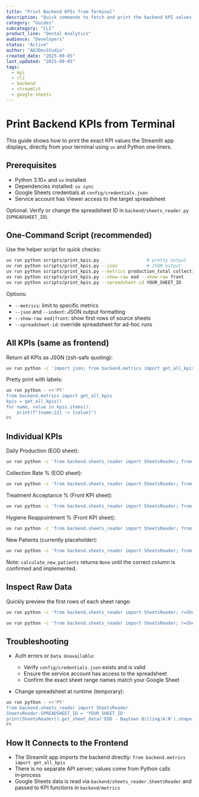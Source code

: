 ```yaml
---
title: "Print Backend KPIs from Terminal"
description: "Quick commands to fetch and print the backend KPI values that the Streamlit app displays."
category: "Guides"
subcategory: "CLI"
product_line: "Dental Analytics"
audience: "Developers"
status: "Active"
author: "AOJDevStudio"
created_date: "2025-09-05"
last_updated: "2025-09-05"
tags:
  - kpi
  - cli
  - backend
  - streamlit
  - google-sheets
---
```


# Print Backend KPIs from Terminal

This guide shows how to print the exact KPI values the Streamlit app displays, directly from your terminal using `uv` and Python one‑liners.

## Prerequisites

- Python 3.10+ and `uv` installed
- Dependencies installed: `uv sync`
- Google Sheets credentials at `config/credentials.json`
- Service account has Viewer access to the target spreadsheet

Optional: Verify or change the spreadsheet ID in `backend/sheets_reader.py` (`SPREADSHEET_ID`).

## One-Command Script (recommended)

Use the helper script for quick checks:

```bash
uv run python scripts/print_kpis.py                  # pretty output
uv run python scripts/print_kpis.py --json           # JSON output
uv run python scripts/print_kpis.py --metrics production_total collection_rate
uv run python scripts/print_kpis.py --show-raw eod --show-raw front
uv run python scripts/print_kpis.py --spreadsheet-id YOUR_SHEET_ID
```

Options:
- `--metrics`: limit to specific metrics
- `--json` and `--indent`: JSON output formatting
- `--show-raw eod|front`: show first rows of source sheets
- `--spreadsheet-id`: override spreadsheet for ad-hoc runs

## All KPIs (same as frontend)

Return all KPIs as JSON (zsh-safe quoting):

```bash
uv run python -c 'import json; from backend.metrics import get_all_kpis; print(json.dumps(get_all_kpis(), indent=2))'
```

Pretty print with labels:

```bash
uv run python - <<'PY'
from backend.metrics import get_all_kpis
kpis = get_all_kpis()
for name, value in kpis.items():
    print(f"{name:22} -> {value}")
PY
```

## Individual KPIs

Daily Production (EOD sheet):

```bash
uv run python -c 'from backend.sheets_reader import SheetsReader; from backend.metrics import calculate_production_total as f; r=SheetsReader(); df=r.get_sheet_data("EOD - Baytown Billing!A:N"); print(f(df))'
```

Collection Rate % (EOD sheet):

```bash
uv run python -c 'from backend.sheets_reader import SheetsReader; from backend.metrics import calculate_collection_rate as f; r=SheetsReader(); df=r.get_sheet_data("EOD - Baytown Billing!A:N"); print(f(df))'
```

Treatment Acceptance % (Front KPI sheet):

```bash
uv run python -c 'from backend.sheets_reader import SheetsReader; from backend.metrics import calculate_case_acceptance as f; r=SheetsReader(); df=r.get_sheet_data("Baytown Front KPIs Form responses!A:N"); print(f(df))'
```

Hygiene Reappointment % (Front KPI sheet):

```bash
uv run python -c 'from backend.sheets_reader import SheetsReader; from backend.metrics import calculate_hygiene_reappointment as f; r=SheetsReader(); df=r.get_sheet_data("Baytown Front KPIs Form responses!A:N"); print(f(df))'
```

New Patients (currently placeholder):

```bash
uv run python -c 'from backend.sheets_reader import SheetsReader; from backend.metrics import calculate_new_patients as f; r=SheetsReader(); df=r.get_sheet_data("EOD - Baytown Billing!A:N"); print(f(df))' 
```

Note: `calculate_new_patients` returns `None` until the correct column is confirmed and implemented.

## Inspect Raw Data

Quickly preview the first rows of each sheet range:

```bash
uv run python -c 'from backend.sheets_reader import SheetsReader; r=SheetsReader(); print(r.get_sheet_data("EOD - Baytown Billing!A:N").head())'
```

```bash
uv run python -c 'from backend.sheets_reader import SheetsReader; r=SheetsReader(); print(r.get_sheet_data("Baytown Front KPIs Form responses!A:N").head())'
```

## Troubleshooting

- Auth errors or `Data Unavailable`:
  - Verify `config/credentials.json` exists and is valid
  - Ensure the service account has access to the spreadsheet
  - Confirm the exact sheet range names match your Google Sheet

- Change spreadsheet at runtime (temporary):

```bash
uv run python - <<'PY'
from backend.sheets_reader import SheetsReader
SheetsReader.SPREADSHEET_ID = 'YOUR_SHEET_ID'
print(SheetsReader().get_sheet_data('EOD - Baytown Billing!A:N').shape)
PY
```

## How It Connects to the Frontend

- The Streamlit app imports the backend directly: `from backend.metrics import get_all_kpis`
- There is no separate API server; values come from Python calls in‑process
- Google Sheets data is read via `backend/sheets_reader.SheetsReader` and passed to KPI functions in `backend/metrics`
